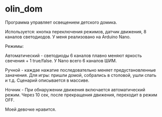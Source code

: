 # olin_dom
Программа управляет освещением детского домика.

Используется: кнопка переключения режимов, датчик движения, 8 каналов светодиодов.
У меня реализовано на Arduino Nano.

Режимы: 

Автоматический - светодиоды 6 каналов плавно меняют яркость свечения + 1 true/false. У Nano всего 6 каналов ШИМ.

Ручной - каждае нажатие последовательно меняет предустановленные заначения. Для игры: пришли домой, собрались в столовой, ушли спать и т.д. Сценарий описывается в массиве.

Ночник - При обнаружении движения включается автоматический режим. Через 10 сек, после прекращения движения, переходит в режим OFF.

Моей девочке нравится.

